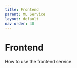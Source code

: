 ```yaml
---
title: Frontend
parent: ML Service
layout: default
nav order: 40
---
```


# Frontend 
How to use the frontend service.